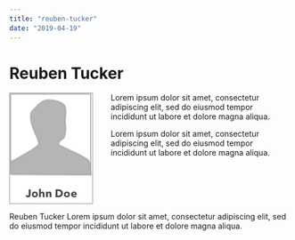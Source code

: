```yaml
---
title: "reuben-tucker"
date: "2019-04-19"
---
```


# Reuben Tucker

<div style="display: inline;">
<img src="reuben-tucker.png"
     alt="Reuben Tucker"
     style="float: left; margin-right: 2rem;" />
     
<p style="float: right;">
Reuben Tucker
Lorem ipsum dolor sit amet, consectetur adipiscing elit, sed do eiusmod tempor incididunt ut 
labore et dolore magna aliqua. 
</p>
<p>
Lorem ipsum dolor sit amet, consectetur adipiscing elit, sed do eiusmod tempor incididunt ut 
labore et dolore magna aliqua. 
</p>
<p>
Lorem ipsum dolor sit amet, consectetur adipiscing elit, sed do eiusmod tempor incididunt ut 
labore et dolore magna aliqua. 
</p>
</div>

